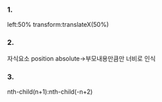 ### 1.
left:50% transform:translateX(50%)

### 2.
자식요소 position absolute->부모내용만큼만 너비로 인식

### 3.
nth-child(n+1):nth-child(-n+2)
